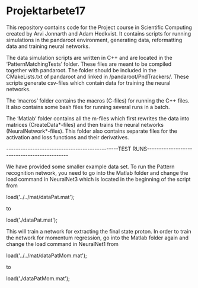 # Projektarbete17

This repository contains code for the Project course in Scientific Computing created by Arvi Jonnarth and Adam Hedkvist. It contains scripts for running simulations in the pandaroot environment, generating data, reformatting data and training neural networks.

The data simulation scripts are written in C++ and are located in the ‘PatternMatchingTests’ folder. These files are meant to be compiled together with pandaroot. The folder should be included in the CMakeLists.txt of pandaroot and linked in /pandaroot/PndTrackers/. These scripts generate csv-files which contain data for training the neural networks.

The ‘macros’ folder contains the macros (C-files) for running the C++ files. It also contains some bash files for running several runs in a batch.

The ‘Matlab’ folder contains all the m-files which first rewrites the data into matrices (CreateData*-files) and then trains the neural networks (NeuralNetwork*-files). This folder also contains separate files for the activation and loss functions and their derivatives.

-----------------------------------------------TEST RUNS---------------------------------------------

We have provided some smaller example data set. To run the Pattern recognition network, you need to go into the Matlab folder and change the load command in NeuralNet3 which is located in the beginning of the script from

load('../../mat/dataPat.mat');

to

load('./dataPat.mat');

This will train a network for extracting the final state proton. In order to train the network for momentum regression, go into the Matlab folder again and change the load command in NeuralNet1 from 

load('../../mat/dataPatMom.mat');

to

load('./dataPatMom.mat');





